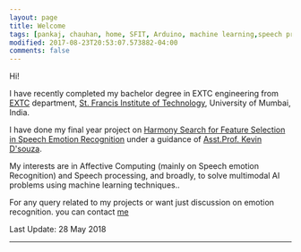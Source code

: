 ```yaml
---
layout: page
title: Welcome
tags: [pankaj, chauhan, home, SFIT, Arduino, machine learning,speech processing,speech emotion processing, under graduate]
modified: 2017-08-23T20:53:07.573882-04:00
comments: false
---
```


Hi!

I have recently completed my bachelor degree in EXTC engineering from [EXTC](https://www.sfitengg.org/EXTC.php) department, [St. Francis Institute of Technology](https://www.sfitengg.org), University of Mumbai, India.

I have done my final year project on [Harmony Search for Feature Selection in Speech Emotion Recognition](https://cpankajr.github.io/projects/) under a guidance of [Asst.Prof. Kevin D'souza](https://www.sfitengg.org/staff/FP_KevinD_EXTC_2016.pdf). 

My interests are in Affective Computing (mainly on Speech emotion Recognition) and Speech processing, and broadly, to solve multimodal AI problems using machine learning techniques.. 

For any query related to my projects or want just discussion on emotion recognition. you can contact [me](https://cpankajr.github.io/contact/)


Last Update: 28 May 2018

-----


